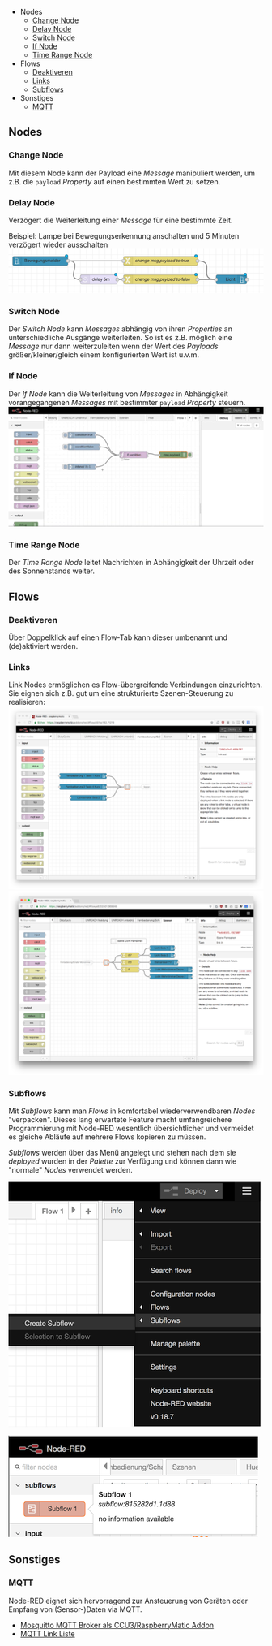 * Nodes
  * [Change Node](#change-node)
  * [Delay Node](#delay-node)
  * [Switch Node](#switch-node)
  * [If Node](#if-node)
  * [Time Range Node](#time-range)
* Flows
  * [Deaktiveren](#deaktivieren)
  * [Links](#links)
  * [Subflows](#subflows)
* Sonstiges  
  * [MQTT](#mqtt)

## Nodes

### Change Node

Mit diesem Node kann der Payload eine _Message_ manipuliert werden, um z.B. die `payload` _Property_ auf einen bestimmten Wert zu setzen.

### Delay Node

Verzögert die Weiterleitung einer _Message_ für eine bestimmte Zeit.

Beispiel: Lampe bei Bewegungserkennung anschalten und 5 Minuten verzögert wieder ausschalten ![](images/delay-1.png)

### Switch Node

Der _Switch Node_ kann _Messages_ abhängig von ihren _Properties_ an unterschiedliche Ausgänge weiterleiten. So ist es z.B. möglich eine _Message_ nur dann weiterzuleiten wenn der Wert des _Payloads_ größer/kleiner/gleich einem konfigurierten Wert ist u.v.m.

### If Node

Der _If Node_ kann die Weiterleitung von _Messages_ in Abhängigkeit vorangegangenen _Messages_ mit bestimmter `payload` _Property_ steuern. ![](images/if-1.mov.gif)

### Time Range Node

Der _Time Range Node_ leitet Nachrichten in Abhängigkeit der Uhrzeit oder des Sonnenstands weiter. 

## Flows

### Deaktiveren

Über Doppelklick auf einen Flow-Tab kann dieser umbenannt und (de)aktiviert werden.

### Links

Link Nodes ermöglichen es Flow-übergreifende Verbindungen einzurichten. Sie eignen sich z.B. gut um eine strukturierte Szenen-Steuerung zu realisieren:
![](images/link-1.png)
![](images/link-2.png)

### Subflows

Mit _Subflows_ kann man _Flows_ in komfortabel wiederverwendbaren _Nodes_ "verpacken". Dieses lang erwartete Feature macht umfangreichere Programmierung mit Node-RED wesentlich übersichtlicher und vermeidet es gleiche Abläufe auf mehrere Flows kopieren zu müssen.

_Subflows_ werden über das Menü angelegt und stehen nach dem sie _deployed_ wurden in der _Palette_ zur Verfügung und können dann wie "normale" _Nodes_ verwendet werden.

![](images/subflow-1.png)

![](images/subflow-2.png)

## Sonstiges

### MQTT

Node-RED eignet sich hervorragend zur Ansteuerung von Geräten oder Empfang von (Sensor-)Daten via MQTT.

* [Mosquitto MQTT Broker als CCU3/RaspberryMatic Addon](https://github.com/hobbyquaker/ccu-addon-mosquitto)
* [MQTT Link Liste](https://github.com/hobbyquaker/awesome-mqtt)